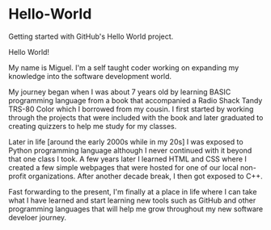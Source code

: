 # Hello-World
Getting started with GitHub's Hello World project.

Hello World!

My name is Miguel.  I'm a self taught coder working on expanding my knowledge into the software development world. 

My journey began when I was about 7 years old by learning BASIC programming language from a book that accompanied a Radio Shack Tandy TRS-80 Color which I borrowed from my cousin.  I first started by working through the projects that were included with the book and later graduated to creating quizzers to help me study for my classes.

Later in life [around the early 2000s while in my 20s] I was exposed to Python programming language although I never continued with it beyond that one class I took.  A few years later I learned HTML and CSS where I created a few simple webpages that were hosted for one of our local non-profit organizations.  After another decade break, I then got exposed to C++.

Fast forwarding to the present, I'm finally at a place in life where I can take what I have learned and start learning new tools such as GitHub and other programming languages that will help me grow throughout my new software develoer journey.
